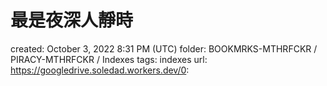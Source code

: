# 最是夜深人靜時

created: October 3, 2022 8:31 PM (UTC)
folder: BOOKMRKS-MTHRFCKR / PIRACY-MTHRFCKR / Indexes
tags: indexes
url: https://googledrive.soledad.workers.dev/0: